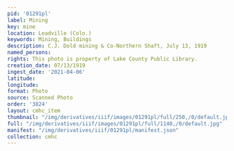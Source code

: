 ```yaml
---
pid: '01291pl'
label: Mining
key: mine
location: Leadville (Colo.)
keywords: Mining, Buildings
description: C.J. Dold mining & Co-Northern Shaft, July 13, 1919
named_persons: 
rights: This photo is property of Lake County Public Library.
creation_date: 07/13/1919
ingest_date: '2021-04-06'
latitude: 
longitude: 
format: Photo
source: Scanned Photo
order: '3824'
layout: cmhc_item
thumbnail: "/img/derivatives/iiif/images/01291pl/full/250,/0/default.jpg"
full: "/img/derivatives/iiif/images/01291pl/full/1140,/0/default.jpg"
manifest: "/img/derivatives/iiif/01291pl/manifest.json"
collection: cmhc
---
```

